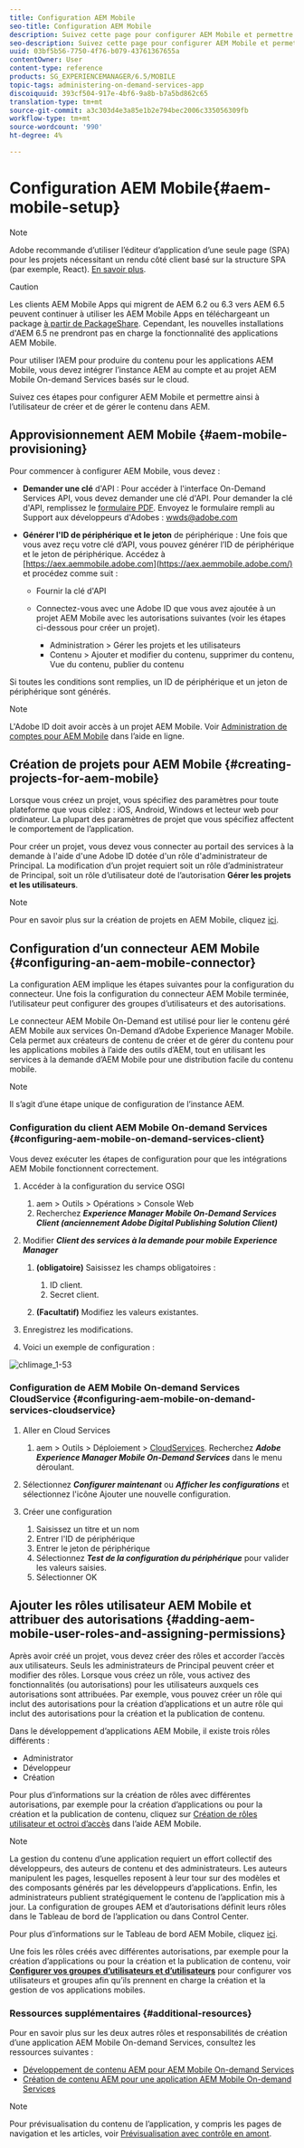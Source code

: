 ```yaml
---
title: Configuration AEM Mobile
seo-title: Configuration AEM Mobile
description: Suivez cette page pour configurer AEM Mobile et permettre ainsi à l’utilisateur de créer et de gérer le contenu dans AEM. Cette page fournit des informations sur l’intégration de l’instance AEM au compte AEM Mobile On-demand Services et aux projets basés sur le cloud.
seo-description: Suivez cette page pour configurer AEM Mobile et permettre ainsi à l’utilisateur de créer et de gérer le contenu dans AEM. Cette page fournit des informations sur l’intégration de l’instance AEM au compte AEM Mobile On-demand Services et aux projets basés sur le cloud.
uuid: 03bf5b56-7750-4f76-b079-43761367655a
contentOwner: User
content-type: reference
products: SG_EXPERIENCEMANAGER/6.5/MOBILE
topic-tags: administering-on-demand-services-app
discoiquuid: 393cf504-917e-4bf6-9a8b-b7a5bd862c65
translation-type: tm+mt
source-git-commit: a3c303d4e3a85e1b2e794bec2006c335056309fb
workflow-type: tm+mt
source-wordcount: '990'
ht-degree: 4%

---
```



# Configuration AEM Mobile{#aem-mobile-setup}

>[!NOTE]
>
>Adobe recommande d’utiliser l’éditeur d’application d’une seule page (SPA) pour les projets nécessitant un rendu côté client basé sur la structure SPA (par exemple, React). [En savoir plus](/help/sites-developing/spa-overview.md).

>[!CAUTION]
>
>Les clients AEM Mobile Apps qui migrent de AEM 6.2 ou 6.3 vers AEM 6.5 peuvent continuer à utiliser les AEM Mobile Apps en téléchargeant un package [à partir de PackageShare](https://www.adobeaemcloud.com/content/marketplace/marketplaceProxy.html?packagePath=/content/companies/public/adobe/packages/cq640/compatpack/aem-mobile-package). Cependant, les nouvelles installations d&#39;AEM 6.5 ne prendront pas en charge la fonctionnalité des applications AEM Mobile.

Pour utiliser l’AEM pour produire du contenu pour les applications AEM Mobile, vous devez intégrer l’instance AEM au compte et au projet AEM Mobile On-demand Services basés sur le cloud.

Suivez ces étapes pour configurer AEM Mobile et permettre ainsi à l’utilisateur de créer et de gérer le contenu dans AEM.

## Approvisionnement AEM Mobile {#aem-mobile-provisioning}

Pour commencer à configurer AEM Mobile, vous devez :

* **Demander une clé** d&#39;API : Pour accéder à l&#39;interface On-Demand Services API, vous devez demander une clé d&#39;API. Pour demander la clé d&#39;API, remplissez le [formulaire PDF](https://helpx.adobe.com/digital-publishing-solution/help/integrating-dps.html). Envoyez le formulaire rempli au Support aux développeurs d&#39;Adobes : [wwds@adobe.com](mailto:wwds@adobe.com)

* **Générer l&#39;ID de périphérique et le jeton** de périphérique : Une fois que vous avez reçu votre clé d’API, vous pouvez générer l’ID de périphérique et le jeton de périphérique. Accédez à [https://aex.aemmobile.adobe.com](https://aex.aemmobile.adobe.com/) et procédez comme suit :

   * Fournir la clé d&#39;API
   * Connectez-vous avec une Adobe ID que vous avez ajoutée à un projet AEM Mobile avec les autorisations suivantes (voir les étapes ci-dessous pour créer un projet).

      * Administration > Gérer les projets et les utilisateurs
      * Contenu > Ajouter et modifier du contenu, supprimer du contenu, Vue du contenu, publier du contenu

Si toutes les conditions sont remplies, un ID de périphérique et un jeton de périphérique sont générés.

>[!NOTE]
>
>L&#39;Adobe ID doit avoir accès à un projet AEM Mobile. Voir [Administration de comptes pour AEM Mobile](https://helpx.adobe.com/digital-publishing-solution/help/account-admin-dps.html) dans l’aide en ligne.

## Création de projets pour AEM Mobile {#creating-projects-for-aem-mobile}

Lorsque vous créez un projet, vous spécifiez des paramètres pour toute plateforme que vous ciblez : iOS, Android, Windows et lecteur web pour ordinateur. La plupart des paramètres de projet que vous spécifiez affectent le comportement de l’application.

Pour créer un projet, vous devez vous connecter au portail des services à la demande à l&#39;aide d&#39;une Adobe ID dotée d&#39;un rôle d&#39;administrateur de Principal. La modification d’un projet requiert soit un rôle d’administrateur de Principal, soit un rôle d’utilisateur doté de l’autorisation **Gérer les projets et les utilisateurs**.

>[!NOTE]
>
>Pour en savoir plus sur la création de projets en AEM Mobile, cliquez [ici](https://helpx.adobe.com/digital-publishing-solution/help/creating-projects.html).

## Configuration d’un connecteur AEM Mobile {#configuring-an-aem-mobile-connector}

La configuration AEM implique les étapes suivantes pour la configuration du connecteur. Une fois la configuration du connecteur AEM Mobile terminée, l’utilisateur peut configurer des groupes d’utilisateurs et des autorisations.

Le connecteur AEM Mobile On-Demand est utilisé pour lier le contenu géré AEM Mobile aux services On-Demand d’Adobe Experience Manager Mobile. Cela permet aux créateurs de contenu de créer et de gérer du contenu pour les applications mobiles à l’aide des outils d’AEM, tout en utilisant les services à la demande d’AEM Mobile pour une distribution facile du contenu mobile.

>[!NOTE]
>
>Il s’agit d’une étape unique de configuration de l’instance AEM.

### Configuration du client AEM Mobile On-demand Services {#configuring-aem-mobile-on-demand-services-client}

Vous devez exécuter les étapes de configuration pour que les intégrations AEM Mobile fonctionnent correctement.

1. Accéder à la configuration du service OSGI

   1. aem > Outils > Opérations > Console Web
   1. Recherchez ***Experience Manager Mobile On-Demand Services Client (anciennement Adobe Digital Publishing Solution Client)***

1. Modifier ***Client des services à la demande pour mobile Experience Manager***

   1. **(obligatoire)** Saisissez les champs obligatoires :

      1. ID client.
      1. Secret client.
   1. **(Facultatif)** Modifiez les valeurs existantes.


1. Enregistrez les modifications.
1. Voici un exemple de configuration :

![chlimage_1-53](assets/chlimage_1-53.png)

### Configuration de AEM Mobile On-demand Services CloudService {#configuring-aem-mobile-on-demand-services-cloudservice}

1. Aller en Cloud Services

   1. aem > Outils > Déploiement > [CloudServices](http://localhost:4502/libs/cq/core/content/tools/cloudservices.html). Recherchez ***Adobe Experience Manager Mobile On-Demand Services*** dans le menu déroulant.

1. Sélectionnez ***Configurer maintenant*** ou ***Afficher les configurations*** et sélectionnez l&#39;icône Ajouter une nouvelle configuration.

1. Créer une configuration

   1. Saisissez un titre et un nom
   1. Entrer l&#39;ID de périphérique
   1. Entrer le jeton de périphérique
   1. Sélectionnez ***Test de la configuration du périphérique*** pour valider les valeurs saisies.
   1. Sélectionner OK

## Ajouter les rôles utilisateur AEM Mobile et attribuer des autorisations {#adding-aem-mobile-user-roles-and-assigning-permissions}

Après avoir créé un projet, vous devez créer des rôles et accorder l’accès aux utilisateurs. Seuls les administrateurs de Principal peuvent créer et modifier des rôles. Lorsque vous créez un rôle, vous activez des fonctionnalités (ou autorisations) pour les utilisateurs auxquels ces autorisations sont attribuées. Par exemple, vous pouvez créer un rôle qui inclut des autorisations pour la création d’applications et un autre rôle qui inclut des autorisations pour la création et la publication de contenu.

Dans le développement d’applications AEM Mobile, il existe trois rôles différents :

* Administrator
* Développeur
* Création

Pour plus d’informations sur la création de rôles avec différentes autorisations, par exemple pour la création d’applications ou pour la création et la publication de contenu, cliquez sur [Création de rôles utilisateur et octroi d’accès](https://helpx.adobe.com/digital-publishing-solution/help/account-admin-dps.html) dans l’aide AEM Mobile.

>[!NOTE]
>
>La gestion du contenu d’une application requiert un effort collectif des développeurs, des auteurs de contenu et des administrateurs. Les auteurs manipulent les pages, lesquelles reposent à leur tour sur des modèles et des composants générés par les développeurs d’applications. Enfin, les administrateurs publient stratégiquement le contenu de l’application mis à jour. La configuration de groupes AEM et d’autorisations définit leurs rôles dans le Tableau de bord de l’application ou dans Control Center.
>
>Pour plus d’informations sur le Tableau de bord AEM Mobile, cliquez [ici](/help/mobile/mobile-apps-ondemand-application-dashboard.md).

Une fois les rôles créés avec différentes autorisations, par exemple pour la création d’applications ou pour la création et la publication de contenu, voir [**Configurer vos groupes d’utilisateurs et d’utilisateurs**](/help/mobile/aem-mobile-configure-users.md) pour configurer vos utilisateurs et groupes afin qu’ils prennent en charge la création et la gestion de vos applications mobiles.

### Ressources supplémentaires {#additional-resources}

Pour en savoir plus sur les deux autres rôles et responsabilités de création d’une application AEM Mobile On-demand Services, consultez les ressources suivantes :

* [Développement de contenu AEM pour AEM Mobile On-demand Services](/help/mobile/aem-mobile-on-demand.md)
* [Création de contenu AEM pour une application AEM Mobile On-demand Services](/help/mobile/mobile-apps-ondemand.md)

>[!NOTE]
>
>Pour prévisualisation du contenu de l’application, y compris les pages de navigation et les articles, voir [Prévisualisation avec contrôle en amont](/help/mobile/aem-mobile-manage-ondemand-services.md).
